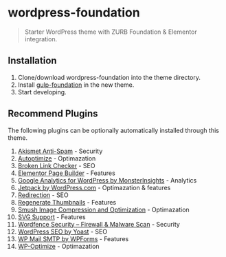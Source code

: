 # wordpress-foundation
> Starter WordPress theme with ZURB Foundation & Elementor integration.

## Installation

1. Clone/download wordpress-foundation into the theme directory.
2. Install [gulp-foundation](https://github.com/bmarshall511/gulp-foundation) in the new theme.
3. Start developing.

## Recommend Plugins

The following plugins can be optionally automatically installed through this theme.

1. [Akismet Anti-Spam](https://wordpress.org/plugins/akismet/) - Security
2. [Autoptimize](https://wordpress.org/plugins/autoptimize/) - Optimazation
3. [Broken Link Checker](https://wordpress.org/plugins/broken-link-checker/) - SEO
4. [Elementor Page Builder](https://wordpress.org/plugins/elementor/) - Features
5. [Google Analytics for WordPress by MonsterInsights](https://wordpress.org/plugins/google-analytics-for-wordpress/) - Analytics
6. [Jetpack by WordPress.com](https://wordpress.org/plugins/jetpack/) - Optimazation &amp; features
7. [Redirection](https://wordpress.org/plugins/redirection/) - SEO
8. [Regenerate Thumbnails](https://wordpress.org/plugins/regenerate-thumbnails/) - Features
9. [Smush Image Compression and Optimization](https://wordpress.org/plugins/wp-smushit/) - Optimazation
10. [SVG Support](https://wordpress.org/plugins/svg-support/) - Features
11. [Wordfence Security – Firewall & Malware Scan](https://wordpress.org/plugins/wordfence/) - Security
12. [WordPress SEO by Yoast](https://wordpress.org/plugins/wordpress-seo/) - SEO
13. [WP Mail SMTP by WPForms](https://wordpress.org/plugins/wp-mail-smtp/) - Features
14. [WP-Optimize](https://wordpress.org/plugins/wp-optimize/) - Optimazation
